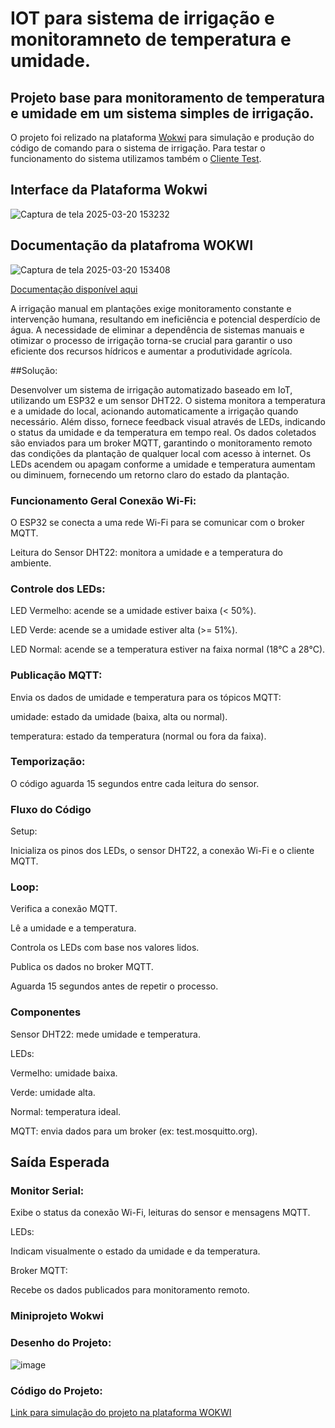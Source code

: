 # IOT para sistema de irrigação e monitoramneto de temperatura e umidade.

## Projeto base para monitoramento de temperatura e umidade em um sistema simples de irrigação. 

O projeto foi relizado na plataforma [Wokwi](https://wokwi.com/) para simulação e produção do código de comando para o sistema de irrigação. Para testar o funcionamento do sistema utilizamos também o [Cliente Test](https://testclient-cloud.mqtt.cool/).

## Interface da Plataforma Wokwi
![Captura de tela 2025-03-20 153232](https://github.com/user-attachments/assets/5389c9c6-a6ce-46a9-83b4-714e8308be86)

## Documentação da platafroma WOKWI 

![Captura de tela 2025-03-20 153408](https://github.com/user-attachments/assets/67143979-9522-4394-8b89-56871e6207a4)

[Documentação disponível aqui](https://docs.wokwi.com/pt-BR/)

A irrigação manual em plantações exige monitoramento constante e intervenção humana, resultando em ineficiência e potencial desperdício de água. A necessidade de eliminar a dependência de sistemas manuais e otimizar o processo de irrigação torna-se crucial para garantir o uso eficiente dos recursos hídricos e aumentar a produtividade agrícola.

##Solução: 

Desenvolver um sistema de irrigação automatizado baseado em IoT, utilizando um ESP32 e um sensor DHT22. O sistema monitora a temperatura e a umidade do local, acionando automaticamente a irrigação quando necessário. Além disso, fornece feedback visual através de LEDs, indicando o status da umidade e da temperatura em tempo real. Os dados coletados são enviados para um broker MQTT, garantindo o monitoramento remoto das condições da plantação de qualquer local com acesso à internet. Os LEDs acendem ou apagam conforme a umidade e temperatura aumentam ou diminuem, fornecendo um retorno claro do estado da plantação.

### Funcionamento Geral Conexão Wi-Fi: 

O ESP32 se conecta a uma rede Wi-Fi para se comunicar com o broker MQTT.

Leitura do Sensor DHT22: monitora a umidade e a temperatura do ambiente. 

### Controle dos LEDs: 

LED Vermelho: acende se a umidade estiver baixa (< 50%).

LED Verde: acende se a umidade estiver alta (>= 51%).

LED Normal: acende se a temperatura estiver na faixa normal (18°C a 28°C).


### Publicação MQTT:

Envia os dados de umidade e temperatura para os tópicos MQTT:

umidade: estado da umidade (baixa, alta ou normal).

temperatura: estado da temperatura (normal ou fora da faixa).

### Temporização:
O código aguarda 15 segundos entre cada leitura do sensor.

### Fluxo do Código
Setup:

Inicializa os pinos dos LEDs, o sensor DHT22, a conexão Wi-Fi e o cliente MQTT.

### Loop:
Verifica a conexão MQTT.

Lê a umidade e a temperatura.

Controla os LEDs com base nos valores lidos.

Publica os dados no broker MQTT.

Aguarda 15 segundos antes de repetir o processo.

### Componentes
Sensor DHT22: mede umidade e temperatura.

LEDs:

Vermelho: umidade baixa.

Verde: umidade alta.

Normal: temperatura ideal.

MQTT: envia dados para um broker (ex: test.mosquitto.org).

## Saída Esperada

### Monitor Serial:

Exibe o status da conexão Wi-Fi, leituras do sensor e mensagens MQTT.

LEDs:

Indicam visualmente o estado da umidade e da temperatura.

Broker MQTT:

Recebe os dados publicados para monitoramento remoto.

### Miniprojeto Wokwi

### Desenho do Projeto:

![image](https://github.com/user-attachments/assets/e41beba6-8152-4a26-8d7e-748b53979991)

### Código do Projeto:


[Link para simulação do projeto na plataforma WOKWI](https://wokwi.com/projects/424436528949370881)
